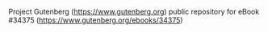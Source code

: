 Project Gutenberg (https://www.gutenberg.org) public repository for eBook #34375 (https://www.gutenberg.org/ebooks/34375)
